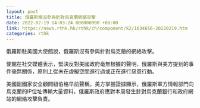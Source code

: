 ```yaml
---
layout: post
title: 俄羅斯稱沒參與針對烏克蘭網絡攻擊
date: 2022-02-19 14:03:24.000000000 +08:00
link: https://news.rthk.hk/rthk/ch/component/k2/1634656-20220219.htm
categories: rthk
---
```


俄羅斯駐美國大使館說，俄羅斯沒有參與針對烏克蘭的網絡攻擊。

使館在社交媒體表示，堅決反對美國政府毫無根據的聲明，俄羅斯與美方提到的事件毫無關係，原則上從未在虛擬空間進行過或正在進行惡意行動。

美國副國家安全顧問紐伯格早前聲稱，美方掌握證據顯示，俄羅斯軍方情報部門向烏克蘭的IP位址傳輸大量資料，俄羅斯政府應對本周發生針對烏克蘭銀行和政府網站的網絡攻擊負責。
